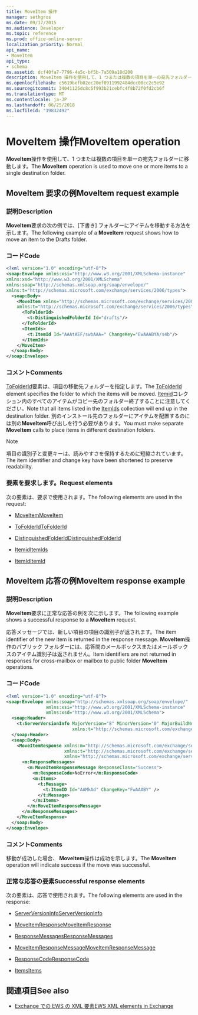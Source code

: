 ```yaml
---
title: MoveItem 操作
manager: sethgros
ms.date: 09/17/2015
ms.audience: Developer
ms.topic: reference
ms.prod: office-online-server
localization_priority: Normal
api_name:
- MoveItem
api_type:
- schema
ms.assetid: dcf40fa7-7796-4a5c-bf5b-7a509a18d208
description: MoveItem 操作を使用して、1 つまたは複数の項目を単一の宛先フォルダーに移動します。
ms.openlocfilehash: c5619befb02ec20ef0911992484dcc00cc2c5e92
ms.sourcegitcommit: 34041125dc8c5f993b21cebfc4f8b72f0fd2cb6f
ms.translationtype: MT
ms.contentlocale: ja-JP
ms.lasthandoff: 06/25/2018
ms.locfileid: "19832492"
---
```

# <a name="moveitem-operation"></a><span data-ttu-id="488a5-103">MoveItem 操作</span><span class="sxs-lookup"><span data-stu-id="488a5-103">MoveItem operation</span></span>

<span data-ttu-id="488a5-104">**MoveItem**操作を使用して、1 つまたは複数の項目を単一の宛先フォルダーに移動します。</span><span class="sxs-lookup"><span data-stu-id="488a5-104">The **MoveItem** operation is used to move one or more items to a single destination folder.</span></span> 
  
## <a name="moveitem-request-example"></a><span data-ttu-id="488a5-105">MoveItem 要求の例</span><span class="sxs-lookup"><span data-stu-id="488a5-105">MoveItem request example</span></span>

### <a name="description"></a><span data-ttu-id="488a5-106">説明</span><span class="sxs-lookup"><span data-stu-id="488a5-106">Description</span></span>

<span data-ttu-id="488a5-107">**MoveItem**要求の次の例では、[下書き] フォルダーにアイテムを移動する方法を示します。</span><span class="sxs-lookup"><span data-stu-id="488a5-107">The following example of a **MoveItem** request shows how to move an item to the Drafts folder.</span></span> 
  
### <a name="code"></a><span data-ttu-id="488a5-108">コード</span><span class="sxs-lookup"><span data-stu-id="488a5-108">Code</span></span>

```XML
<?xml version="1.0" encoding="utf-8"?>
<soap:Envelope xmlns:xsi="http://www.w3.org/2001/XMLSchema-instance"
xmlns:xsd="http://www.w3.org/2001/XMLSchema"
xmlns:soap="http://schemas.xmlsoap.org/soap/envelope/"
xmlns:t="http://schemas.microsoft.com/exchange/services/2006/types">
  <soap:Body>
    <MoveItem xmlns="http://schemas.microsoft.com/exchange/services/2006/messages"
    xmlns:t="http://schemas.microsoft.com/exchange/services/2006/types">
      <ToFolderId>
        <t:DistinguishedFolderId Id="drafts"/>
      </ToFolderId>
      <ItemIds>
        <t:ItemId Id="AAAtAEF/swbAAA=" ChangeKey="EwAAABYA/s4b"/>
      </ItemIds>
    </MoveItem>
  </soap:Body>
</soap:Envelope>
```

### <a name="comments"></a><span data-ttu-id="488a5-109">コメント</span><span class="sxs-lookup"><span data-stu-id="488a5-109">Comments</span></span>

<span data-ttu-id="488a5-110">[ToFolderId](tofolderid.md)要素は、項目の移動先フォルダーを指定します。</span><span class="sxs-lookup"><span data-stu-id="488a5-110">The [ToFolderId](tofolderid.md) element specifies the folder to which the items will be moved.</span></span> <span data-ttu-id="488a5-111">[Itemid](itemids.md)コレクション内のすべてのアイテムがコピー先のフォルダー終了することに注意してください。</span><span class="sxs-lookup"><span data-stu-id="488a5-111">Note that all items listed in the [ItemIds](itemids.md) collection will end up in the destination folder.</span></span> <span data-ttu-id="488a5-112">別のインストール先のフォルダーにアイテムを配置するのには別の**MoveItem**呼び出しを行う必要があります。</span><span class="sxs-lookup"><span data-stu-id="488a5-112">You must make separate **MoveItem** calls to place items in different destination folders.</span></span> 
  
> [!NOTE]
> <span data-ttu-id="488a5-113">項目の識別子と変更キーは、読みやすさを保持するために短縮されています。</span><span class="sxs-lookup"><span data-stu-id="488a5-113">The item identifier and change key have been shortened to preserve readability.</span></span> 
  
### <a name="request-elements"></a><span data-ttu-id="488a5-114">要素を要求します。</span><span class="sxs-lookup"><span data-stu-id="488a5-114">Request elements</span></span>

<span data-ttu-id="488a5-115">次の要素は、要求で使用されます。</span><span class="sxs-lookup"><span data-stu-id="488a5-115">The following elements are used in the request:</span></span>
  
- [<span data-ttu-id="488a5-116">MoveItem</span><span class="sxs-lookup"><span data-stu-id="488a5-116">MoveItem</span></span>](moveitem.md)
    
- [<span data-ttu-id="488a5-117">ToFolderId</span><span class="sxs-lookup"><span data-stu-id="488a5-117">ToFolderId</span></span>](tofolderid.md)
    
- [<span data-ttu-id="488a5-118">DistinguishedFolderId</span><span class="sxs-lookup"><span data-stu-id="488a5-118">DistinguishedFolderId</span></span>](distinguishedfolderid.md)
    
- [<span data-ttu-id="488a5-119">Itemid</span><span class="sxs-lookup"><span data-stu-id="488a5-119">ItemIds</span></span>](itemids.md)
    
- [<span data-ttu-id="488a5-120">ItemId</span><span class="sxs-lookup"><span data-stu-id="488a5-120">ItemId</span></span>](itemid.md)
    
## <a name="moveitem-response-example"></a><span data-ttu-id="488a5-121">MoveItem 応答の例</span><span class="sxs-lookup"><span data-stu-id="488a5-121">MoveItem response example</span></span>

### <a name="description"></a><span data-ttu-id="488a5-122">説明</span><span class="sxs-lookup"><span data-stu-id="488a5-122">Description</span></span>

<span data-ttu-id="488a5-123">**MoveItem**要求に正常な応答の例を次に示します。</span><span class="sxs-lookup"><span data-stu-id="488a5-123">The following example shows a successful response to a **MoveItem** request.</span></span> 
  
<span data-ttu-id="488a5-124">応答メッセージでは、新しい項目の項目の識別子が返されます。</span><span class="sxs-lookup"><span data-stu-id="488a5-124">The item identifier of the new item is returned in the response message.</span></span> <span data-ttu-id="488a5-125">**MoveItem**操作のパブリック フォルダーには、応答間のメールボックスまたはメールボックスのアイテム識別子は返されません。</span><span class="sxs-lookup"><span data-stu-id="488a5-125">Item identifiers are not returned in responses for cross-mailbox or mailbox to public folder **MoveItem** operations.</span></span> 
  
### <a name="code"></a><span data-ttu-id="488a5-126">コード</span><span class="sxs-lookup"><span data-stu-id="488a5-126">Code</span></span>

```XML
<?xml version="1.0" encoding="utf-8"?>
<soap:Envelope xmlns:soap="http://schemas.xmlsoap.org/soap/envelope/" 
               xmlns:xsi="http://www.w3.org/2001/XMLSchema-instance" 
               xmlns:xsd="http://www.w3.org/2001/XMLSchema">
  <soap:Header>
    <t:ServerVersionInfo MajorVersion="8" MinorVersion="0" MajorBuildNumber="662" MinorBuildNumber="0" 
                         xmlns:t="http://schemas.microsoft.com/exchange/services/2006/types"/>
  </soap:Header>
  <soap:Body>
    <MoveItemResponse xmlns:m="http://schemas.microsoft.com/exchange/services/2006/messages" 
                      xmlns:t="http://schemas.microsoft.com/exchange/services/2006/types" 
                      xmlns="http://schemas.microsoft.com/exchange/services/2006/messages">
      <m:ResponseMessages>
        <m:MoveItemResponseMessage ResponseClass="Success">
          <m:ResponseCode>NoError</m:ResponseCode>
          <m:Items>
            <t:Message>
              <t:ItemID Id="AAMkAd" ChangeKey="FwAAABY" />
            </t:Message>
          </m:Items>
        </m:MoveItemResponseMessage>
      </m:ResponseMessages>
    </MoveItemResponse>
  </soap:Body>
</soap:Envelope>
```

### <a name="comments"></a><span data-ttu-id="488a5-127">コメント</span><span class="sxs-lookup"><span data-stu-id="488a5-127">Comments</span></span>

<span data-ttu-id="488a5-128">移動が成功した場合、 **MoveItem**操作は成功を示します。</span><span class="sxs-lookup"><span data-stu-id="488a5-128">The **MoveItem** operation will indicate success if the move was successful.</span></span> 
  
### <a name="successful-response-elements"></a><span data-ttu-id="488a5-129">正常な応答の要素</span><span class="sxs-lookup"><span data-stu-id="488a5-129">Successful response elements</span></span>

<span data-ttu-id="488a5-130">次の要素は、応答で使用されます。</span><span class="sxs-lookup"><span data-stu-id="488a5-130">The following elements are used in the response:</span></span>
  
- [<span data-ttu-id="488a5-131">ServerVersionInfo</span><span class="sxs-lookup"><span data-stu-id="488a5-131">ServerVersionInfo</span></span>](serverversioninfo.md)
    
- [<span data-ttu-id="488a5-132">MoveItemResponse</span><span class="sxs-lookup"><span data-stu-id="488a5-132">MoveItemResponse</span></span>](moveitemresponse.md)
    
- [<span data-ttu-id="488a5-133">ResponseMessages</span><span class="sxs-lookup"><span data-stu-id="488a5-133">ResponseMessages</span></span>](responsemessages.md)
    
- [<span data-ttu-id="488a5-134">MoveItemResponseMessage</span><span class="sxs-lookup"><span data-stu-id="488a5-134">MoveItemResponseMessage</span></span>](moveitemresponsemessage.md)
    
- [<span data-ttu-id="488a5-135">ResponseCode</span><span class="sxs-lookup"><span data-stu-id="488a5-135">ResponseCode</span></span>](responsecode.md)
    
- [<span data-ttu-id="488a5-136">Items</span><span class="sxs-lookup"><span data-stu-id="488a5-136">Items</span></span>](items.md)
    
## <a name="see-also"></a><span data-ttu-id="488a5-137">関連項目</span><span class="sxs-lookup"><span data-stu-id="488a5-137">See also</span></span>



- [<span data-ttu-id="488a5-138">Exchange での EWS の XML 要素</span><span class="sxs-lookup"><span data-stu-id="488a5-138">EWS XML elements in Exchange</span></span>](ews-xml-elements-in-exchange.md)


